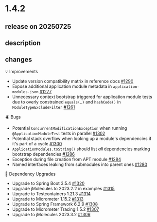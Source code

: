 # 1.4.2

## release on 20250725
## description
## changes
💡 Improvements

* Update version compatibility matrix in reference docs <a href="https://github.com/spring-projects/spring-modulith/issues/1290" data-hovercard-type="issue" data-hovercard-url="/spring-projects/spring-modulith/issues/1290/hovercard">#1290</a>
* Expose additional application module metadata in <code>application-modules.json</code> <a href="https://github.com/spring-projects/spring-modulith/issues/1277" data-hovercard-type="issue" data-hovercard-url="/spring-projects/spring-modulith/issues/1277/hovercard">#1277</a>
* Unnecessary context bootstrap triggered for application module tests due to overly constrained <code>equals(…)</code> and <code>hashCode()</code> in <code>ModuleTypeExcludeFilter</code> <a href="https://github.com/spring-projects/spring-modulith/issues/1261" data-hovercard-type="issue" data-hovercard-url="/spring-projects/spring-modulith/issues/1261/hovercard">#1261</a>

🪲 Bugs

* Potential <code>ConcurrentModificationException</code> when running <code>@ApplicationModuleTest</code> tests in parallel <a href="https://github.com/spring-projects/spring-modulith/issues/1302" data-hovercard-type="issue" data-hovercard-url="/spring-projects/spring-modulith/issues/1302/hovercard">#1302</a>
* Potential stack overflow when looking up a module's dependencies if it's part of a cycle <a href="https://github.com/spring-projects/spring-modulith/issues/1300" data-hovercard-type="issue" data-hovercard-url="/spring-projects/spring-modulith/issues/1300/hovercard">#1300</a>
* <code>ApplicationModules.toString()</code> should list *all* dependencies marking bootstrap dependencies <a href="https://github.com/spring-projects/spring-modulith/issues/1286" data-hovercard-type="issue" data-hovercard-url="/spring-projects/spring-modulith/issues/1286/hovercard">#1286</a>
* Exception during file creation from APT module <a href="https://github.com/spring-projects/spring-modulith/issues/1284" data-hovercard-type="issue" data-hovercard-url="/spring-projects/spring-modulith/issues/1284/hovercard">#1284</a>
* Named interfaces leaking from submodules into parent ones <a href="https://github.com/spring-projects/spring-modulith/issues/1280" data-hovercard-type="issue" data-hovercard-url="/spring-projects/spring-modulith/issues/1280/hovercard">#1280</a>

🔨 Dependency Upgrades

* Upgrade to Spring Boot 3.5.4 <a href="https://github.com/spring-projects/spring-modulith/issues/1320" data-hovercard-type="issue" data-hovercard-url="/spring-projects/spring-modulith/issues/1320/hovercard">#1320</a>
* Upgrade jMolecules to 2023.2.2 in examples <a href="https://github.com/spring-projects/spring-modulith/issues/1315" data-hovercard-type="issue" data-hovercard-url="/spring-projects/spring-modulith/issues/1315/hovercard">#1315</a>
* Upgrade to Testcontainers 1.21.3 <a href="https://github.com/spring-projects/spring-modulith/issues/1314" data-hovercard-type="issue" data-hovercard-url="/spring-projects/spring-modulith/issues/1314/hovercard">#1314</a>
* Upgrade to Micrometer 1.15.2 <a href="https://github.com/spring-projects/spring-modulith/issues/1313" data-hovercard-type="issue" data-hovercard-url="/spring-projects/spring-modulith/issues/1313/hovercard">#1313</a>
* Upgrade to Spring Framework 6.2.9 <a href="https://github.com/spring-projects/spring-modulith/issues/1308" data-hovercard-type="issue" data-hovercard-url="/spring-projects/spring-modulith/issues/1308/hovercard">#1308</a>
* Upgrade to Micrometer Tracing 1.5.2 <a href="https://github.com/spring-projects/spring-modulith/issues/1307" data-hovercard-type="issue" data-hovercard-url="/spring-projects/spring-modulith/issues/1307/hovercard">#1307</a>
* Upgrade to jMolecules 2023.3.2 <a href="https://github.com/spring-projects/spring-modulith/issues/1306" data-hovercard-type="issue" data-hovercard-url="/spring-projects/spring-modulith/issues/1306/hovercard">#1306</a>

